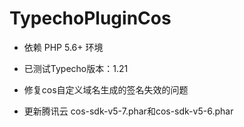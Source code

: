 # TypechoPluginCos
- 依赖 PHP 5.6+ 环境
- 已测试Typecho版本：1.21

- 修复cos自定义域名生成的签名失效的问题
- 更新腾讯云 cos-sdk-v5-7.phar和cos-sdk-v5-6.phar
  

